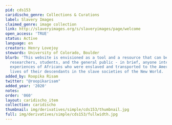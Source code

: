 ```yaml
---
pid: cds153
caridischo_genre: Collections & Curations
label: Slavery Images
claimed_genre: image collection
link: http://slaveryimages.org/s/slaveryimages/page/welcome
open_access: 'TRUE'
status: Active
language: en
creators: Henry Lovejoy
stewards: University of Colorado, Boulder
blurb: 'This website is envisioned as a tool and a resource that can be used by teachers,
  researchers, students, and the general public - in brief, anyone interested in the
  experiences of Africans who were enslaved and transported to the Americas and the
  lives of their descendants in the slave societies of the New World. '
added_by: Roopika Risam
twitter: "@roopikarisam"
added_year: '2020'
notes:
order: '060'
layout: caridischo_item
collection: caridischo
thumbnail: img/derivatives/simple/cds153/thumbnail.jpg
full: img/derivatives/simple/cds153/fullwidth.jpg
---
```

